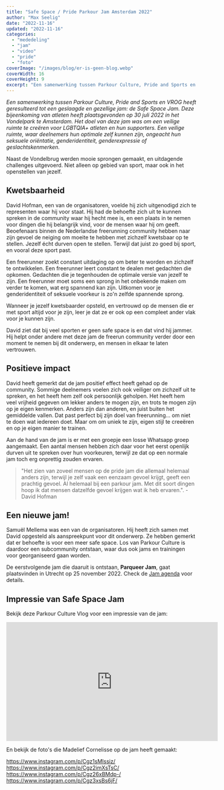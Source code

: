 ```yaml
---
title: "Safe Space / Pride Parkour Jam Amsterdam 2022"
author: "Max Seelig"
date: "2022-11-16"
updated: "2022-11-16"
categories: 
  - "mededeling"
  - "jam"
  - "video"
  - "pride"
  - "foto"
coverImage: "/images/blog/er-is-geen-blog.webp"
coverWidth: 16
coverHeight: 9
excerpt: "Een samenwerking tussen Parkour Culture, Pride and Sports en VROG heeft geresulteerd tot een geslaagde en gezellige jam: de Safe Space Jam. Deze bijeenkoming van atleten heeft plaatsgevonden op 30 juli 2022 in het Vondelpark te Amsterdam. Het doel van deze jam was om een veilige ruimte te creëren voor LGBTQIA+ atleten en hun supporters. Een veilige ruimte, waar deelnemers hun optimale zelf kunnen zijn, ongeacht hun seksuele oriëntatie, genderidentiteit, genderexpressie of geslachtskenmerken."
---
```


*Een samenwerking tussen Parkour Culture, Pride and Sports en VROG heeft geresulteerd tot een geslaagde en gezellige jam: de Safe Space Jam. Deze bijeenkoming van atleten heeft plaatsgevonden op 30 juli 2022 in het Vondelpark te Amsterdam. Het doel van deze jam was om een veilige ruimte te creëren voor LGBTQIA+ atleten en hun supporters. Een veilige ruimte, waar deelnemers hun optimale zelf kunnen zijn, ongeacht hun seksuele oriëntatie, genderidentiteit, genderexpressie of geslachtskenmerken.*

Naast de Vondelbrug werden mooie sprongen gemaakt, en uitdagende challenges uitgevoerd. Niet alleen op gebied van sport, maar ook in het openstellen van jezelf. 

## Kwetsbaarheid

David Hofman, een van de organisatoren, voelde hij zich uitgenodigd zich te representen waar hij voor staat. Hij had de behoefte zich uit te kunnen spreken in de community waar hij hecht mee is, en een plaats in te nemen voor dingen die hij belangrijk vind, voor de mensen waar hij om geeft. 
Beoefenaars binnen de Nederlandse freerunning community hebben naar zijn gevoel de neiging om moeite te hebben met zichzelf kwetsbaar op te stellen. Jezelf écht durven open te stellen. Terwijl dat juist zo goed bij sport, en vooral deze sport past.

Een freerunner zoekt constant uitdaging op om beter te worden en zichzelf te ontwikkelen. Een freerunner leert constant te dealen met gedachten die opkomen. Gedachten die je tegenhouden de optimale versie van jezelf te zijn. Een freerunner moet soms een sprong in het onbekende maken om verder te komen, wat erg spannend kan zijn. Uitkomen voor je genderidentiteit of seksuele voorkeur is zo'n zelfde spannende sprong. 

Wanneer je jezelf kwetsbaarder opsteld, en vertrouwd op de mensen die er met sport altijd voor je zijn, leer je dat ze er ook op een compleet ander vlak voor je kunnen zijn. 

David ziet dat bij veel sporten er geen safe space is en dat vind hij jammer. Hij helpt onder andere met deze jam de freerun community verder door een moment te nemen bij dit onderwerp, en mensen in elkaar te laten vertrouwen. 

## Positieve impact

David heeft gemerkt dat de jam positief effect heeft gehad op de community. Sommige deelnemers voelen zich ook veiliger om zichzelf uit te spreken, en het heeft hem zelf ook persoonlijk geholpen. Het heeft hem veel vrijheid gegeven om lekker anders te mogen zijn, en trots te mogen zijn op je eigen kenmerken. Anders zijn dan anderen, en juist buiten het gemiddelde vallen. Dat past perfect bij zijn doel van freerunning... om niet te doen wat iedereen doet. Maar om om uniek te zijn, eigen stijl te creeëren en op je eigen manier te trainen.

Aan de hand van de jam is er met een groepje een losse Whatsapp groep aangemaakt. Een aantal mensen hebben zich daar voor het eerst openlijk durven uit te spreken over hun voorkeuren, terwijl ze dat op een normale jam toch erg onprettig zouden ervaren. 

> "Het zien van zoveel mensen op de pride jam die allemaal helemaal anders zijn, terwijl je zelf vaak een eenzaam gevoel krijgt, geeft een prachtig gevoel. Al helemaal bij een parkour jam. Met dit soort dingen hoop ik dat mensen datzelfde gevoel krijgen wat ik heb ervaren.".
> -David Hofman

## Een nieuwe jam!

Samuël Mellema was een van de organisatoren. Hij heeft zich samen met David opgesteld als aanspreekpunt voor dit onderwerp. Ze hebben gemerkt dat er behoefte is voor een meer safe space. Los van Parkour Culture is daardoor een subcommunity ontstaan, waar dus ook jams en trainingen voor georganiseerd gaan worden.

De eerstvolgende jam die daaruit is ontstaan, **Parqueer Jam**, gaat plaatsvinden in Utrecht op 25 november 2022. Check de [Jam agenda](https://www.freerunning-informatie.nl/jams) voor details. 
 

## Impressie van Safe Space Jam
Bekijk deze Parkour Culture Vlog voor een impressie van de jam:
<iframe width="560" height="315" src="https://www.youtube-nocookie.com/embed/QgtheE5zv-0" title="YouTube video player" frameborder="0" allow="accelerometer; autoplay; clipboard-write; encrypted-media; gyroscope; picture-in-picture" allowfullscreen></iframe>

En bekijk de foto's die Madelief Cornelisse op de jam heeft gemaakt:

https://www.instagram.com/p/Cgz1sMIssiz/
https://www.instagram.com/p/Cgz2imXsTsC/
https://www.instagram.com/p/Cgz26xBMdp-/
https://www.instagram.com/p/Cgz3xsBs6jF/